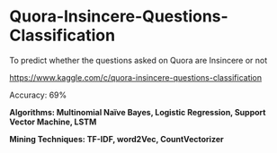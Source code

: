 # Quora-Insincere-Questions-Classification
To predict whether the questions asked on Quora are Insincere or not

https://www.kaggle.com/c/quora-insincere-questions-classification

Accuracy: 69%

**Algorithms: Multinomial Naïve Bayes, Logistic Regression, Support Vector Machine, LSTM**

**Mining Techniques: TF-IDF, word2Vec, CountVectorizer**
